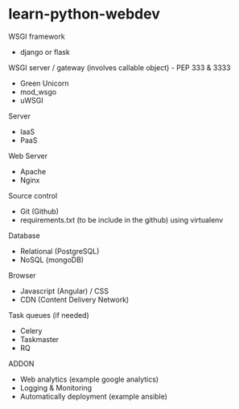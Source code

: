 # learn-python-webdev

WSGI framework
- django or flask

WSGI server / gateway (involves callable object) - PEP 333 & 3333
- Green Unicorn
- mod_wsgo
- uWSGI

Server
- laaS
- PaaS

Web Server
- Apache
- Nginx

Source control
- Git (Github)
- requirements.txt (to be include in the github) using virtualenv

Database
- Relational (PostgreSQL)
- NoSQL (mongoDB)

Browser
- Javascript (Angular) / CSS
- CDN (Content Delivery Network)

Task queues (if needed)
- Celery
- Taskmaster
- RQ

ADDON
- Web analytics (example google analytics)
- Logging & Monitoring
- Automatically deployment (example ansible)




